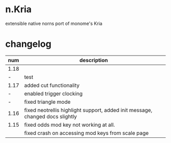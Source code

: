 # n.Kria
extensible native norns port of monome's Kria

# changelog
| num | description |
|-|-|
| 1.18 
|-| test
| 1.17 | added cut functionality |
|-|      enabled trigger clocking |
|-|      fixed triangle mode |
| 1.16 | fixed neotrellis highlight support, added init message, changed docs slightly |
| 1.15 | fixed odds mod key not working at all. |
|| fixed crash on accessing mod keys from scale page |
